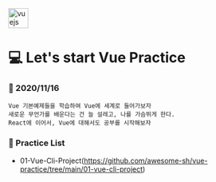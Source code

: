 <img src="https://devicons.github.io/devicon/devicon.git/icons/vuejs/vuejs-original-wordmark.svg" alt="vuejs" width="40" height="40"/>

# :computer: Let's start Vue Practice

  ### :thought_balloon:  2020/11/16  
    Vue 기본예제들을 학습하여 Vue에 세계로 들어가보자
    새로운 무언가를 배운다는 건 늘 설레고, 나를 가슴뛰게 한다.  
    React에 이어서, Vue에 대해서도 공부를 시작해보자  
  
  
  ### :memo:  Practice List
   - 01-Vue-Cli-Project(https://github.com/awesome-sh/vue-practice/tree/main/01-vue-cli-project)
  
